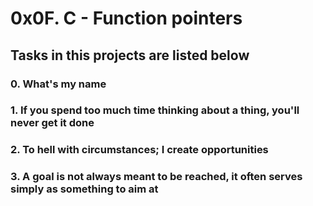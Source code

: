 # 0x0F. C - Function pointers

## Tasks in this projects are listed below 

### 0. What's my name
### 1. If you spend too much time thinking about a thing, you'll never get it done
### 2. To hell with circumstances; I create opportunities
### 3. A goal is not always meant to be reached, it often serves simply as something to aim at
